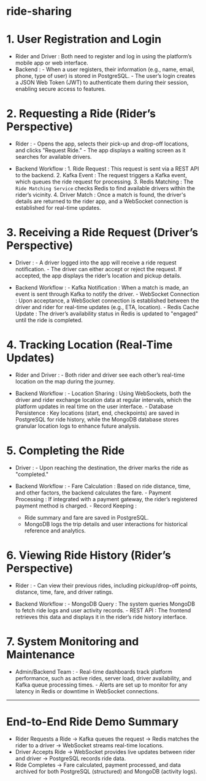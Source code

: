 # ride-sharing

 # 1. User Registration and Login
   -   Rider and Driver  : Both need to register and log in using the platform’s mobile app or web interface.
   -   Backend  :
     - When a user registers, their information (e.g., name, email, phone, type of user) is stored in PostgreSQL.
     - The user’s login creates a JSON Web Token (JWT) to authenticate them during their session, enabling secure access to features.

# 2.   Requesting a Ride (Rider’s Perspective)  
   -   Rider  : 
     - Opens the app, selects their pick-up and drop-off locations, and clicks "Request Ride."
     - The app displays a waiting screen as it searches for available drivers.
   
   -   Backend Workflow  :
     1.   Ride Request  : This request is sent via a REST API to the backend.
     2.   Kafka Event  : The request triggers a Kafka event, which queues the ride request for processing.
     3.   Redis Matching  : The `Ride Matching Service` checks Redis to find available drivers within the rider’s vicinity.
     4.   Driver Match  : Once a match is found, the driver's details are returned to the rider app, and a WebSocket connection is established for real-time updates.

  # 3.   Receiving a Ride Request (Driver’s Perspective)  
   -   Driver  :
     - A driver logged into the app will receive a ride request notification.
     - The driver can either accept or reject the request. If accepted, the app displays the rider’s location and pickup details.
   
   -   Backend Workflow  :
     -   Kafka Notification  : When a match is made, an event is sent through Kafka to notify the driver.
     -   WebSocket Connection  : Upon acceptance, a WebSocket connection is established between the driver and rider for real-time updates (e.g., ETA, location).
     -   Redis Cache Update  : The driver’s availability status in Redis is updated to "engaged" until the ride is completed.

  # 4.   Tracking Location (Real-Time Updates)  
   -   Rider and Driver  : 
     - Both rider and driver see each other’s real-time location on the map during the journey.
   
   -   Backend Workflow  :
     -   Location Sharing  : Using WebSockets, both the driver and rider exchange location data at regular intervals, which the platform updates in real time on the user interface.
     -   Database Persistence  : Key locations (start, end, checkpoints) are saved in PostgreSQL for ride history, while the MongoDB database stores granular location logs to enhance future analysis.

  # 5.   Completing the Ride  
   -   Driver  :
     - Upon reaching the destination, the driver marks the ride as "completed."
   
   -   Backend Workflow  :
     -   Fare Calculation  : Based on ride distance, time, and other factors, the backend calculates the fare.
     -   Payment Processing  : If integrated with a payment gateway, the rider’s registered payment method is charged.
     -   Record Keeping  :
       - Ride summary and fare are saved in PostgreSQL.
       - MongoDB logs the trip details and user interactions for historical reference and analytics.

  # 6.   Viewing Ride History (Rider’s Perspective)  
   -   Rider  :
     - Can view their previous rides, including pickup/drop-off points, distance, time, fare, and driver ratings.
   
   -   Backend Workflow  :
     -   MongoDB Query  : The system queries MongoDB to fetch ride logs and user activity records.
     -   REST API  : The frontend retrieves this data and displays it in the rider’s ride history interface.

  # 7.   System Monitoring and Maintenance  
   -   Admin/Backend Team  :
     - Real-time dashboards track platform performance, such as active rides, server load, driver availability, and Kafka queue processing times.
     - Alerts are set up to monitor for any latency in Redis or downtime in WebSocket connections.

---

  #   End-to-End Ride Demo Summary  
   -   Rider Requests a Ride   → Kafka queues the request → Redis matches the rider to a driver → WebSocket streams real-time locations.
   -   Driver Accepts Ride   → WebSocket provides live updates between rider and driver → PostgreSQL records ride data.
   -   Ride Completes   → Fare calculated, payment processed, and data archived for both PostgreSQL (structured) and MongoDB (activity logs).
